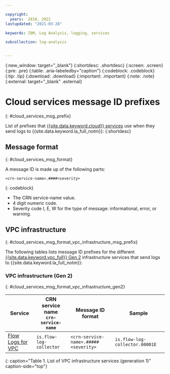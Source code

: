```yaml
---

copyright:
  years:  2018, 2021
lastupdated: "2021-03-28"

keywords: IBM, Log Analysis, logging, services

subcollection: log-analysis


---
```


{:new_window: target="_blank"}
{:shortdesc: .shortdesc}
{:screen: .screen}
{:pre: .pre}
{:table: .aria-labeledby="caption"}
{:codeblock: .codeblock}
{:tip: .tip}
{:download: .download}
{:important: .important}
{:note: .note}
{:external: target="_blank" .external}


# Cloud services message ID prefixes
{: #cloud_services_msg_prefix}

List of prefixes that [{{site.data.keyword.cloud}} services](/docs/log-analysis?topic=log-analysis-cloud_services) use when they send logs to {{site.data.keyword.la_full_notm}}:
{:shortdesc}


## Message format
{: #cloud_services_msg_format}

A message ID is made up of the following parts:

```
<crn-service-name>.####<severity> 
```
{: codeblock}

* The CRN service-name value.
* 4 digit numeric code.
* Severity code I, E, W for the type of message: informational, error, or warning.



## VPC infrastructure
{: #cloud_services_msg_format_vpc_infrastructure_msg_prefix}

The following tables lists message ID prefixes for the different [{{site.data.keyword.vpc_full}} Gen 2](/docs/vpc?topic=vpc-getting-started) infrastructure services that send logs to {{site.data.keyword.la_full_notm}}:

### VPC infrastructure (Gen 2)
{: #cloud_services_msg_format_vpc_infrastructure_gen2}

| Service     | CRN service name </br>`crn-service-name`  | Message ID format      | Sample |
|-------------|-------------------------------------------|---------------------------|------------------|
| [Flow Logs for VPC](/docs/vpc?topic=vpc-flow-logs)  | `is.flow-log-collector`       | `<crn-service-name>.#####<severity>` | `is.flow-log-collector.00001E` |
{: caption="Table 1. List of VPC infrastructure services (generation 1)" caption-side="top"} 




